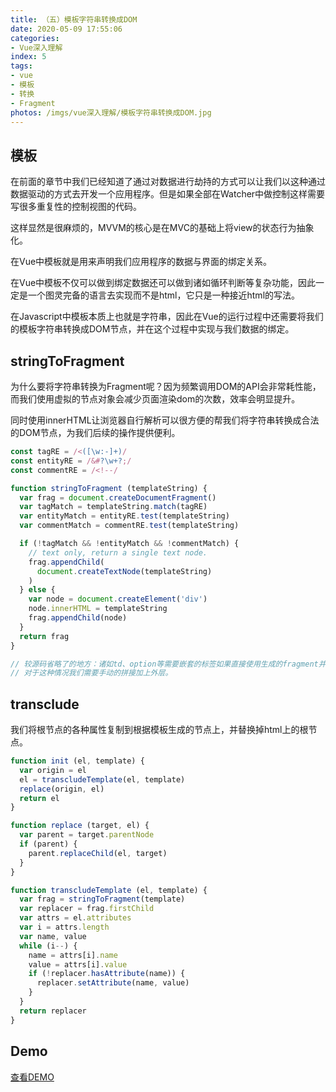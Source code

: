```yaml
---
title: （五）模板字符串转换成DOM
date: 2020-05-09 17:55:06
categories:
- Vue深入理解
index: 5
tags:
- vue
- 模板
- 转换
- Fragment
photos: /imgs/vue深入理解/模板字符串转换成DOM.jpg
---
```

## 模板

在前面的章节中我们已经知道了通过对数据进行劫持的方式可以让我们以这种通过数据驱动的方式去开发一个应用程序。但是如果全部在Watcher中做控制这样需要写很多重复性的控制视图的代码。

这样显然是很麻烦的，MVVM的核心是在MVC的基础上将view的状态行为抽象化。

在Vue中模板就是用来声明我们应用程序的数据与界面的绑定关系。

在Vue中模板不仅可以做到绑定数据还可以做到诸如循环判断等复杂功能，因此一定是一个图灵完备的语言去实现而不是html，它只是一种接近html的写法。

在Javascript中模板本质上也就是字符串，因此在Vue的运行过程中还需要将我们的模板字符串转换成DOM节点，并在这个过程中实现与我们数据的绑定。

<!--more-->

## stringToFragment

为什么要将字符串转换为Fragment呢？因为频繁调用DOM的API会非常耗性能，而我们使用虚拟的节点对象会减少页面渲染dom的次数，效率会明显提升。

同时使用innerHTML让浏览器自行解析可以很方便的帮我们将字符串转换成合法的DOM节点，为我们后续的操作提供便利。

``` javascript
const tagRE = /<([\w:-]+)/
const entityRE = /&#?\w+?;/
const commentRE = /<!--/

function stringToFragment (templateString) {
  var frag = document.createDocumentFragment()
  var tagMatch = templateString.match(tagRE)
  var entityMatch = entityRE.test(templateString)
  var commentMatch = commentRE.test(templateString)

  if (!tagMatch && !entityMatch && !commentMatch) {
    // text only, return a single text node.
    frag.appendChild(
      document.createTextNode(templateString)
    )
  } else {
    var node = document.createElement('div')
    node.innerHTML = templateString
    frag.appendChild(node)
  }
  return frag
}

// 较源码省略了的地方：诸如td、option等需要嵌套的标签如果直接使用生成的fragment并不会生效
// 对于这种情况我们需要手动的拼接加上外层。
```

## transclude

我们将根节点的各种属性复制到根据模板生成的节点上，并替换掉html上的根节点。

``` javascript
function init (el, template) {
  var origin = el
  el = transcludeTemplate(el, template)
  replace(origin, el)
  return el
}

function replace (target, el) {
  var parent = target.parentNode
  if (parent) {
    parent.replaceChild(el, target)
  }
}

function transcludeTemplate (el, template) {
  var frag = stringToFragment(template)
  var replacer = frag.firstChild
  var attrs = el.attributes
  var i = attrs.length
  var name, value
  while (i--) {
    name = attrs[i].name
    value = attrs[i].value
    if (!replacer.hasAttribute(name)) {
      replacer.setAttribute(name, value)
    }
  }
  return replacer
}
```

## Demo

[查看DEMO](/demo/vue深入理解/模板字符串转换成DOM.html)